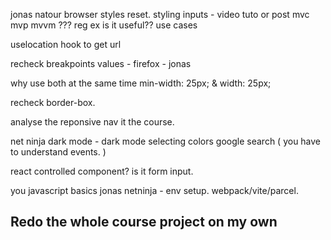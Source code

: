 jonas natour  browser styles reset. 
styling inputs - video tuto or post
mvc mvp mvvm ???
reg ex is it useful?? use cases 

uselocation hook to get url

recheck breakpoints values - firefox - jonas 

why use both at the same time min-width: 25px; & width: 25px;

recheck border-box. 

analyse the reponsive nav it the course.

net ninja dark mode - dark mode selecting colors google search ( you have to understand events. )

react controlled component? is it form input.

you javascript basics jonas netninja - env setup. webpack/vite/parcel.

## Redo the whole course project on my own